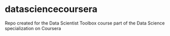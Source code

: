 # datasciencecoursera
Repo created for the Data Scientist Toolbox course part of the Data Science specialization on Coursera
